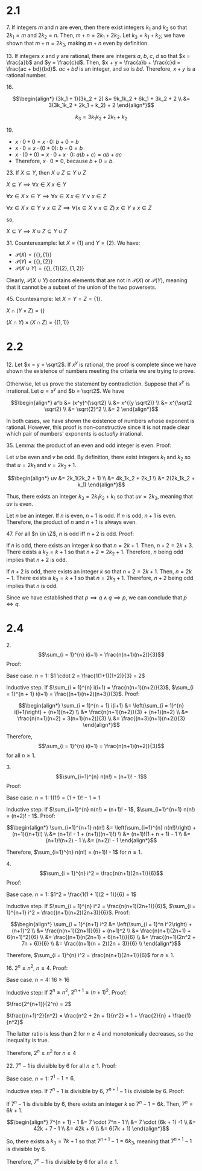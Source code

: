 # 2.1

7\. If integers $m$ and $n$ are even, then there exist integers $k_1$ and $k_2$ so that $2k_1 = m$ and $2k_2 = n$. Then, $m + n = 2k_1 + 2k_2$. Let $k_3 = k_1 + k_2$; we have shown that $m + n = 2k_3$, making $m + n$ even by definition.

13\. If integers $x$ and $y$ are rational, there are integers $a$, $b$, $c$, $d$ so that $x = \frac{a}b$ and $y = \frac{c}d$. Then, $x + y = \frac{a}b + \frac{c}d = \frac{ac + bd}{bd}$. $ac + bd$ is an integer, and so is $bd$. Therefore, $x + y$ is a rational number.

16\.

$$\begin{align*}
    (3k_1 + 1)(3k_2 + 2) &= 9k_1k_2 + 6k_1 + 3k_2 + 2 \\
                         &= 3(3k_1k_2 + 2k_1 + k_2) + 2 
\end{align*}$$

$$k_3 = 3k_1k_2 + 2k_1 + k_2$$

19\. 

* $x \cdot 0 + 0 = x \cdot 0$: $b + 0 = b$
* $x \cdot 0 = x \cdot (0 + 0)$: $b + 0 = b$
* $x \cdot (0 + 0) = x \cdot 0 + x \cdot 0$: $a(b + c) = ab + ac$
* Therefore, $x \cdot 0 = 0$, because $b + 0 = b$.

23\. If $X \subseteq Y$, then $X \cup Z \subseteq Y \cup Z$

$X \subseteq Y \implies \forall x \in X\;x \in Y$

$\forall x \in X\;x \in Y \implies \forall x \in X\;x \in Y \lor x \in Z$

$\forall x \in X\;x \in Y \lor x \in Z \implies \forall (x \in X \lor x \in Z)\;x \in Y \lor x \in Z$

so,

$X \subseteq Y \implies X \cup Z \subseteq Y \cup Z$

31\. Counterexample: let $X = \{1\}$ and $Y = \{2\}$. We have:

* $\mathcal{P}(X) = \{\{\}, \{1\}\}$
* $\mathcal{P}(Y) = \{\{\}, \{2\}\}$
* $\mathcal{P}(X \cup Y) = \{\{\}, \{1\} \{2\}, \{1, 2\}\}$

Clearly, $\mathcal{P}(X \cup Y)$ contains elements that are not in $\mathcal{P}(X)$ or $\mathcal{P}(Y)$, meaning that it cannot be a subset of the union of the two powersets.

45\. Countexample: let $X = Y = Z = \{1\}$.

$X \cap (Y \times Z) = \{\}$

$(X \cap Y) \times (X \cap Z) = \{(1,1)\}$

# 2.2

12\. Let $x = y = \sqrt2$. If $x^y$ is rational, the proof is complete since we have shown the existence of numbers meeting the criteria we are trying to prove.

Otherwise, let us prove the statement by contradiction. Suppose that $x^y$ is irrational. Let $a = x^y$ and $b = \sqrt2$. We have

$$\begin{align*}
    a^b &= (x^y)^{\sqrt2} \\
        &= x^{(y \sqrt2)} \\
        &= x^{\sqrt2 \sqrt2} \\
        &= \sqrt{2}^2 \\
        &= 2
\end{align*}$$

In both cases, we have shown the existence of numbers whose exponent is rational. However, this proof is non-constructive since it is not made clear which pair of numbers' exponents is *actually* irrational.

35\. Lemma: the product of an even and odd integer is even. Proof:

Let $u$ be even and $v$ be odd. By definition, there exist integers $k_1$ and $k_2$ so that $u = 2k_1$ and $v = 2k_2 + 1$.

$$\begin{align*}
    uv &= 2k_1(2k_2 + 1) \\
       &= 4k_1k_2 + 2k_1 \\
       &= 2(2k_1k_2 + k_1)
\end{align*}$$

Thus, there exists an integer $k_3 = 2k_1k_2 + k_1$ so that $uv = 2k_3$, meaning that $uv$ is even.

Let $n$ be an integer. If $n$ is even, $n + 1$ is odd. If $n$ is odd, $n + 1$ is even. Therefore, the product of $n$ and $n + 1$ is always even.

47\. For all $n \in \Z$, $n$ is odd iff $n + 2$ is odd. Proof:

If $n$ is odd, there exists an integer $k$ so that $n = 2k+1$. Then, $n + 2 = 2k + 3$. There exists a $k_2 = k + 1$ so that $n + 2 = 2k_2 + 1$. Therefore, $n$ being odd implies that $n + 2$ is odd.

If $n + 2$ is odd, there exists an integer $k$ so that $n + 2 = 2k + 1$. Then, $n = 2k - 1$. There exists a $k_3 = k + 1$ so that $n = 2k_3 + 1$. Therefore, $n + 2$ being odd implies that $n$ is odd.

Since we have established that $p \implies q \land q \implies p$, we can conclude that $p \iff q$.

# 2.4

2\. $$\sum_{i = 1}^{n} i(i+1) = \frac{n(n+1)(n+2)}{3}$$ Proof:

Base case. $n = 1$: $1 \cdot 2 = \frac{1(1+1)(1+2)}{3} = 2$

Inductive step. If $\sum_{i = 1}^{n} i(i+1) = \frac{n(n+1)(n+2)}{3}$, $\sum_{i = 1}^{n + 1} i(i+1) = \frac{(n+1)(n+2)(n+3)}{3}$. Proof:

$$\begin{align*}
    \sum_{i = 1}^{n + 1} i(i+1) &= \left(\sum_{i = 1}^{n} i(i+1)\right) + (n+1)(n+2) \\
                                &= \frac{n(n+1)(n+2)}{3} + (n+1)(n+2) \\
                                &= \frac{n(n+1)(n+2) + 3(n+1)(n+2)}{3} \\
                                &= \frac{(n+3)(n+1)(n+2)}{3}
\end{align*}$$

Therefore, $$\sum_{i = 1}^{n} i(i+1) = \frac{n(n+1)(n+2)}{3}$$ for all $n \geq 1$.

3\. $$\sum_{i=1}^{n} n(n!) = (n+1)! - 1$$ Proof:

Base case. $n = 1$: $1(1!) = (1+1)! - 1 = 1$

Inductive step. If $\sum_{i=1}^{n} n(n!) = (n+1)! - 1$, $\sum_{i=1}^{n+1} n(n!) = (n+2)! - 1$. Proof:

$$\begin{align*}
    \sum_{i=1}^{n+1} n(n!) &= \left(\sum_{i=1}^{n} n(n!)\right) + (n+1)((n+1)!) \\
                           &= (n+1)! - 1 + (n+1)((n+1)!) \\
                           &= (n+1)!(1 + n + 1) - 1 \\
                           &= (n+1)!(n+2) - 1 \\
                           &= (n+2)! - 1
\end{align*}$$

Therefore, $\sum_{i=1}^{n} n(n!) = (n+1)! - 1$ for $n \geq 1$.

4\. $$\sum_{i = 1}^{n} i^2 = \frac{n(n+1)(2n+1)}{6}$$ Proof:

Base case. $n = 1$: $1^2 = \frac{1(1 + 1)(2 + 1)}{6} = 1$

Inductive step. If $\sum_{i = 1}^{n} i^2 = \frac{n(n+1)(2n+1)}{6}$, $\sum_{i = 1}^{n+1} i^2 = \frac{(n+1)(n+2)(2n+3)}{6}$. Proof:

$$\begin{align*}
    \sum_{i = 1}^{n+1} i^2 &= \left(\sum_{i = 1}^n i^2\right) + (n+1)^2 \\
                           &= \frac{n(n+1)(2n+1)}{6} + (n+1)^2 \\
                           &= \frac{n(n+1)(2n+1) + 6(n+1)^2}{6} \\
                           &= \frac{(n+1)(n(2n+1) + 6(n+1))}{6} \\
                           &= \frac{(n+1)(2n^2 + 7n + 6)}{6} \\
                           &= \frac{(n+1)(n + 2)(2n + 3)}{6} \\
\end{align*}$$

Therefore, $\sum_{i = 1}^{n} i^2 = \frac{n(n+1)(2n+1)}{6}$ for $n \geq 1$.

16\. $2^n \geq n^2$, $n \geq 4$. Proof:

Base case. $n = 4$: $16 \geq 16$

Inductive step: If $2^n \geq n^2$, $2^{n+1} \geq (n+1)^2$. Proof:

$\frac{2^{n+1}}{2^n} = 2$

$\frac{(n+1)^2}{n^2} = \frac{n^2 + 2n + 1}{n^2} = 1 + \frac{2}{n} + \frac{1}{n^2}$

The latter ratio is less than $2$ for $n \geq 4$ and monotonically decreases, so the inequality is true.

Therefore, $2^n \geq n^2$ for $n \geq 4$

22\. $7^n - 1$ is divisible by $6$ for all $n \geq 1$. Proof:

Base case. $n = 1$: $7^1 - 1 = 6$.

Inductive step. If $7^n - 1$ is divisible by $6$, $7^{n + 1} - 1$ is divisible by $6$. Proof:

If $7^n - 1$ is divisible by $6$, there exists an integer $k$ so $7^n - 1 = 6k$. Then, $7^n = 6k + 1$.

$$\begin{align*}
    7^{n + 1} - 1 &= 7 \cdot 7^n - 1 \\
                  &= 7 \cdot (6k + 1) -1 \\
                  &= 42k + 7 - 1 \\
                  &= 42k + 6 \\
                  &= 6(7k + 1)
\end{align*}$$

So, there exists a $k_3 = 7k + 1$ so that $7^{n+1}-1 = 6k_3$, meaning that $7^{n+1} - 1$ is divisible by $6$.

Therefore, $7^n - 1$ is divisible by $6$ for all $n \geq 1$.
